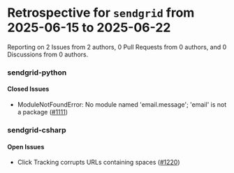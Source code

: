 # Retrospective for `sendgrid` from 2025-06-15 to 2025-06-22

Reporting on 2 Issues from 2 authors, 0 Pull Requests from 0 authors, and 0 Discussions from 0 authors.


### sendgrid-python

#### Closed Issues

- ModuleNotFoundError: No module named 'email.message'; 'email' is not a package ([#1111](https://github.com/sendgrid/sendgrid-python/issues/1111))

### sendgrid-csharp

#### Open Issues

- Click Tracking corrupts URLs containing spaces ([#1220](https://github.com/sendgrid/sendgrid-csharp/issues/1220))